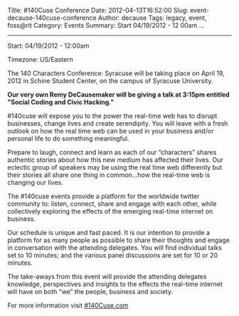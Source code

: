 Title: #140Cuse Conference
Date: 2012-04-13T16:52:00
Slug: event-decause-140cuse-conference
Author: decause
Tags: legacy, event, foss@rit
Category: Events
Summary: Start  04/19/2012 - 12 00am ... 

---
Start: 04/19/2012 - 12:00am

Timezone: US/Eastern

The 140 Characters Conference: Syracuse will be taking place on April 19, 2012
in Schine Student Center, on the campus of Syracuse University.

**Our very own Remy DeCausemaker will be giving a talk at 3:15pm entitled "Social Coding and Civic Hacking."**

#140cuse will expose you to the power the real-time web has to disrupt
businesses, change lives and create serendipity. You will leave with a fresh
outlook on how the real time web can be used in your business and/or personal
life to do something meaningful.

Prepare to laugh, connect and learn as each of our “characters” shares
authentic stories about how this new medium has affected their lives. Our
eclectic group of speakers may be using the real time web differently but
their stories all share one thing in common…how the real-time web is changing
our lives.

The #140cuse events provide a platform for the worldwide twitter community to:
listen, connect, share and engage with each other, while collectively
exploring the effects of the emerging real-time internet on business.

Our schedule is unique and fast paced. It is our intention to provide a
platform for as many people as possible to share their thoughts and engage in
conversation with the attending delegates. You will find individual talks set
to 10 minutes; and the various panel discussions are set for 10 or 20 minutes.

The take-aways from this event will provide the attending delegates knowledge,
perspectives and insights to the effects the real-time internet will have on
both “we” the people, business and society.

For more information visit [#140Cuse.com](http://140cuse.com)

